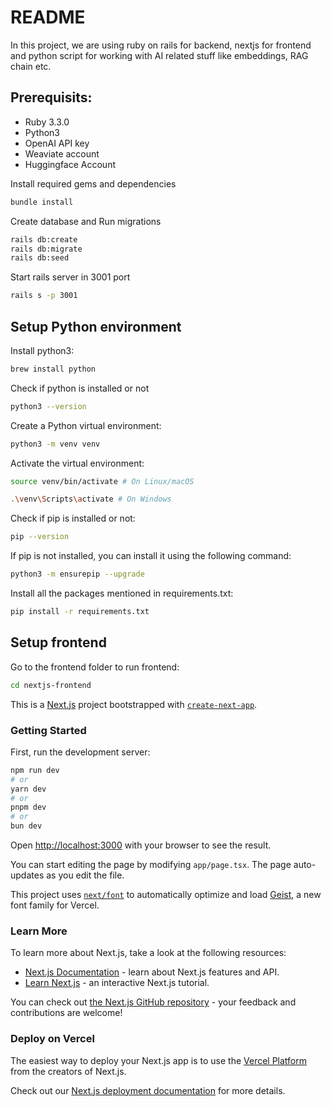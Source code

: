 # README

In this project, we are using ruby on rails for backend, nextjs for frontend and python script for working with AI related stuff like embeddings, RAG chain etc.

## Prerequisits:

- Ruby 3.3.0
- Python3
- OpenAI API key
- Weaviate account
- Huggingface Account

Install required gems and dependencies

```bash
bundle install
```

Create database and Run migrations

```bash
rails db:create
rails db:migrate
rails db:seed
```

Start rails server in 3001 port

```bash
rails s -p 3001
```

## Setup Python environment

Install python3:

```bash
brew install python
```

Check if python is installed or not

```bash
python3 --version
```

Create a Python virtual environment:

```bash
python3 -m venv venv
```

Activate the virtual environment:

```bash
source venv/bin/activate # On Linux/macOS
```

```bash
.\venv\Scripts\activate # On Windows
```

Check if pip is installed or not:

```bash
pip --version
```

If pip is not installed, you can install it using the following command:

```bash
python3 -m ensurepip --upgrade
```

Install all the packages mentioned in requirements.txt:

```bash
pip install -r requirements.txt
```

## Setup frontend

Go to the frontend folder to run frontend:

```bash
cd nextjs-frontend
```

This is a [Next.js](https://nextjs.org) project bootstrapped with [`create-next-app`](https://nextjs.org/docs/app/api-reference/cli/create-next-app).

### Getting Started

First, run the development server:

```bash
npm run dev
# or
yarn dev
# or
pnpm dev
# or
bun dev
```

Open [http://localhost:3000](http://localhost:3000) with your browser to see the result.

You can start editing the page by modifying `app/page.tsx`. The page auto-updates as you edit the file.

This project uses [`next/font`](https://nextjs.org/docs/app/building-your-application/optimizing/fonts) to automatically optimize and load [Geist](https://vercel.com/font), a new font family for Vercel.

### Learn More

To learn more about Next.js, take a look at the following resources:

- [Next.js Documentation](https://nextjs.org/docs) - learn about Next.js features and API.
- [Learn Next.js](https://nextjs.org/learn) - an interactive Next.js tutorial.

You can check out [the Next.js GitHub repository](https://github.com/vercel/next.js) - your feedback and contributions are welcome!

### Deploy on Vercel

The easiest way to deploy your Next.js app is to use the [Vercel Platform](https://vercel.com/new?utm_medium=default-template&filter=next.js&utm_source=create-next-app&utm_campaign=create-next-app-readme) from the creators of Next.js.

Check out our [Next.js deployment documentation](https://nextjs.org/docs/app/building-your-application/deploying) for more details.
